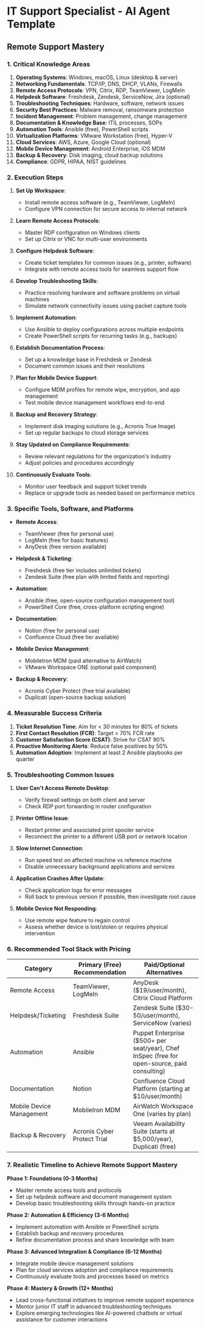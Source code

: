 # IT Support Specialist - AI Agent Template

## Remote Support Mastery

### 1. Critical Knowledge Areas

1. **Operating Systems**: Windows, macOS, Linux (desktop & server)
2. **Networking Fundamentals**: TCP/IP, DNS, DHCP, VLANs, Firewalls
3. **Remote Access Protocols**: VPN, Citrix, RDP, TeamViewer, LogMeIn
4. **Helpdesk Software**: Freshdesk, Zendesk, ServiceNow, Jira (optional)
5. **Troubleshooting Techniques**: Hardware, software, network issues
6. **Security Best Practices**: Malware removal, ransomware protection
7. **Incident Management**: Problem management, change management
8. **Documentation & Knowledge Base**: ITIL processes, SOPs
9. **Automation Tools**: Ansible (free), PowerShell scripts
10. **Virtualization Platforms**: VMware Workstation (free), Hyper-V
11. **Cloud Services**: AWS, Azure, Google Cloud (optional)
12. **Mobile Device Management**: Android Enterprise, iOS MDM
13. **Backup & Recovery**: Disk imaging, cloud backup solutions
14. **Compliance**: GDPR, HIPAA, NIST guidelines

### 2. Execution Steps

1. **Set Up Workspace**:
   - Install remote access software (e.g., TeamViewer, LogMeIn)
   - Configure VPN connection for secure access to internal network

2. **Learn Remote Access Protocols**:
   - Master RDP configuration on Windows clients
   - Set up Citrix or VNC for multi-user environments

3. **Configure Helpdesk Software**:
   - Create ticket templates for common issues (e.g., printer, software)
   - Integrate with remote access tools for seamless support flow

4. **Develop Troubleshooting Skills**:
   - Practice resolving hardware and software problems on virtual machines
   - Simulate network connectivity issues using packet capture tools

5. **Implement Automation**:
   - Use Ansible to deploy configurations across multiple endpoints
   - Create PowerShell scripts for recurring tasks (e.g., backups)

6. **Establish Documentation Process**:
   - Set up a knowledge base in Freshdesk or Zendesk
   - Document common issues and their resolutions

7. **Plan for Mobile Device Support**:
   - Configure MDM profiles for remote wipe, encryption, and app management
   - Test mobile device management workflows end-to-end

8. **Backup and Recovery Strategy**:
   - Implement disk imaging solutions (e.g., Acronis True Image)
   - Set up regular backups to cloud storage services

9. **Stay Updated on Compliance Requirements**:
   - Review relevant regulations for the organization's industry
   - Adjust policies and procedures accordingly

10. **Continuously Evaluate Tools**:
    - Monitor user feedback and support ticket trends
    - Replace or upgrade tools as needed based on performance metrics

### 3. Specific Tools, Software, and Platforms

- **Remote Access**:
  - TeamViewer (free for personal use)
  - LogMeIn (free for basic features)
  - AnyDesk (free version available)

- **Helpdesk & Ticketing**:
  - Freshdesk (free tier includes unlimited tickets)
  - Zendesk Suite (free plan with limited fields and reporting)

- **Automation**:
  - Ansible (free, open-source configuration management tool)
  - PowerShell Core (free, cross-platform scripting engine)

- **Documentation**:
  - Notion (free for personal use)
  - Confluence Cloud (free tier available)

- **Mobile Device Management**:
  - MobileIron MDM (paid alternative to AirWatch)
  - VMware Workspace ONE (optional paid component)

- **Backup & Recovery**:
  - Acronis Cyber Protect (free trial available)
  - Duplicati (open-source backup solution)

### 4. Measurable Success Criteria

1. **Ticket Resolution Time**: Aim for < 30 minutes for 80% of tickets
2. **First Contact Resolution (FCR)**: Target > 70% FCR rate
3. **Customer Satisfaction Score (CSAT)**: Strive for CSAT  90%
4. **Proactive Monitoring Alerts**: Reduce false positives by 50%
5. **Automation Adoption**: Implement at least 2 Ansible playbooks per quarter

### 5. Troubleshooting Common Issues

1. **User Can't Access Remote Desktop**:
   - Verify firewall settings on both client and server
   - Check RDP port forwarding in router configuration

2. **Printer Offline Issue**:
   - Restart printer and associated print spooler service
   - Reconnect the printer to a different USB port or network location

3. **Slow Internet Connection**:
   - Run speed test on affected machine vs reference machine
   - Disable unnecessary background applications and services

4. **Application Crashes After Update**:
   - Check application logs for error messages
   - Roll back to previous version if possible, then investigate root cause

5. **Mobile Device Not Responding**:
   - Use remote wipe feature to regain control
   - Assess whether device is lost/stolen or requires physical intervention

### 6. Recommended Tool Stack with Pricing

| Category | Primary (Free) Recommendation | Paid/Optional Alternatives |
|----------|-------------------------------|-----------------------------|
| Remote Access | TeamViewer, LogMeIn | AnyDesk ($19/user/month), Citrix Cloud Platform |
| Helpdesk/Ticketing | Freshdesk Suite | Zendesk Suite ($30-50/user/month), ServiceNow (varies) |
| Automation | Ansible | Puppet Enterprise ($500+ per seat/year), Chef InSpec (free for open-source, paid consulting) |
| Documentation | Notion | Confluence Cloud Platform (starting at $10/user/month) |
| Mobile Device Management | MobileIron MDM | AirWatch Workspace One (varies by plan) |
| Backup & Recovery | Acronis Cyber Protect Trial | Veeam Availability Suite (starts at $5,000/year), Duplicati (free) |

### 7. Realistic Timeline to Achieve Remote Support Mastery

**Phase 1: Foundations (0-3 Months)**  
- Master remote access tools and protocols
- Set up helpdesk software and document management system
- Develop basic troubleshooting skills through hands-on practice

**Phase 2: Automation & Efficiency (3-6 Months)**  
- Implement automation with Ansible or PowerShell scripts
- Establish backup and recovery procedures
- Refine documentation process and share knowledge with team

**Phase 3: Advanced Integration & Compliance (6-12 Months)**  
- Integrate mobile device management solutions
- Plan for cloud services adoption and compliance requirements
- Continuously evaluate tools and processes based on metrics

**Phase 4: Mastery & Growth (12+ Months)**  
- Lead cross-functional initiatives to improve remote support experience
- Mentor junior IT staff in advanced troubleshooting techniques
- Explore emerging technologies like AI-powered chatbots or virtual assistance for customer interactions

